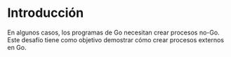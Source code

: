 # Introducción

En algunos casos, los programas de Go necesitan crear procesos no-Go. Este desafío tiene como objetivo demostrar cómo crear procesos externos en Go.
